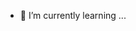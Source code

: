 <!---
JarJarBinks0/JarJarBinks0 is a ✨ special ✨ repository because its `README.md` (this file) appears on your GitHub profile.
You can click the Preview link to take a look at your changes.
- 👋 Hi, I’m @JarJarBinks0
- 👀 I’m interested in ...
- 💞️ I’m looking to collaborate on ...
- 📫 How to reach me ...
--->

- 🌱 I’m currently learning ...
